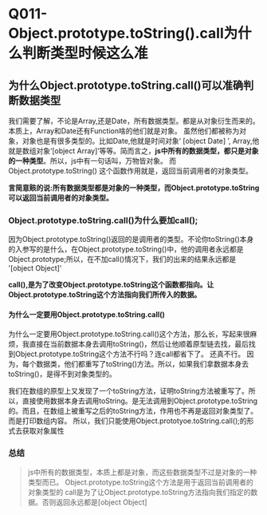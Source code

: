 # Q011-Object.prototype.toString().call为什么判断类型时候这么准

## 为什么Object.prototype.toString.call()可以准确判断数据类型
我们需要了解，不论是Array,还是Date，所有数据类型。都是从对象衍生而来的。本质上，Array和Date还有Function啥的他们就是对象。
虽然他们都被称为对象，对象也是有很多类型的。比如Date,他就是时间对象‘ [object Date] ’,
Array,他就是数组对象‘[object Array]’等等。简而言之，**js中所有的数据类型，都只是对象的一种类型**。所以，js中有一句话叫，万物皆对象。
而Object.prototype.toString() 这个函数作用就是，返回当前调用者的对象类型。

**言简意赅的说:所有数据类型都是对象的一种类型，而Object.prototype.toString可以返回当前调用者的对象类型。**




### Object.prototype.toString.call()为什么要加call();
因为Object.prototype.toString()返回的是调用者的类型。不论你toString()本身的入参写的是什么，在Object.prototype.toString()中，他的调用者永远都是Object.prototype;所以，在不加call()情况下，我们的出来的结果永远都是 '[object Object]'

**call(),是为了改变Object.prototype.toString这个函数都指向。让Object.prototype.toString这个方法指向我们所传入的数据。**



#### 为什么一定要用Object.prototype.toString.call()

为什么一定要用Object.prototype.toString.call()这个方法，那么长，写起来很麻烦，我直接在当前数据本身去调用toString()，然后让他顺着原型链去找，最后找到Object.prototype.toString这个方法不行吗？连call都省下了。
还真不行。
因为，每个数据类，他们都重写了toString()方法。所以，如果我们拿数据本身去toString()，是得不到对象类型的。

我们在数组的原型上又发现了一个toString方法，证明toString方法被重写了。所以，直接使用数据本身去调用toString。是无法调用到Object.prototype.toString的。而且，在数组上被重写之后的toString方法，作用也不再是返回对象类型了。而是打印数组内容。
所以，我们只能使用Object.prototyoe.toString.call();的形式去获取对象属性



### 总结

> js中所有的数据类型，本质上都是对象，而这些数据类型不过是对象的一种类型而已。
> Object.prototype.toString这个方法是用于返回当前调用者的对象类型的
> call是为了让Object.prototype.toString方法指向我们指定的数据。否则返回永远都是[object Object]

